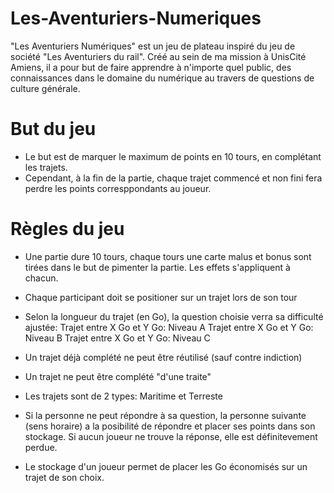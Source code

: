 # Les-Aventuriers-Numeriques

"Les Aventuriers Numériques" est un jeu de plateau inspiré du jeu de société "Les Aventuriers du rail". Créé au sein de ma mission à UnisCité Amiens, il a pour but de faire apprendre à n'importe quel public, des connaissances dans le domaine du numérique au travers de questions de culture générale.

# But du jeu

- Le but est de marquer le maximum de points en 10 tours, en complétant les trajets.
- Cependant, à la fin de la partie, chaque trajet commencé et non fini fera perdre les points corresppondants au joueur. 

# Règles du jeu

- Une partie dure 10 tours, chaque tours une carte malus et bonus sont tirées dans le but de pimenter la partie. Les effets s'appliquent à chacun.
- Chaque participant doit se positioner sur un trajet lors de son tour
- Selon la longueur du trajet (en Go), la question choisie verra sa difficulté ajustée:
    Trajet entre X Go et Y Go: Niveau A
    Trajet entre X Go et Y Go: Niveau B
    Trajet entre X Go et Y Go: Niveau C

- Un trajet déjà complété ne peut être réutilisé (sauf contre indiction)
- Un trajet ne peut être complété "d'une traite"
- Les trajets sont de 2 types: Maritime et Terreste
- Si la personne ne peut répondre à sa question, la personne suivante (sens horaire) a la posibilité de répondre et placer ses points dans son stockage. Si aucun joueur ne trouve la réponse, elle est définitevement perdue.
- Le stockage d'un joueur permet de placer les Go économisés sur un trajet de son choix.
